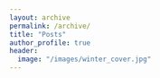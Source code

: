 ```yaml
---
layout: archive
permalink: /archive/
title: "Posts"
author_profile: true
header:
  image: "/images/winter_cover.jpg"
---
```




